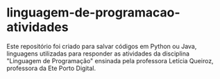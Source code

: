 # linguagem-de-programacao-atividades
Este repositório foi criado para salvar códigos em Python ou Java, linguagens utilizadas para responder as atividades da disciplina "Linguagem de Programação"  ensinada pela professora Letícia Queiroz, professora da Ete Porto Digital.
